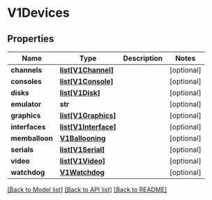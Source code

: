 # V1Devices

## Properties
Name | Type | Description | Notes
------------ | ------------- | ------------- | -------------
**channels** | [**list[V1Channel]**](V1Channel.md) |  | [optional] 
**consoles** | [**list[V1Console]**](V1Console.md) |  | [optional] 
**disks** | [**list[V1Disk]**](V1Disk.md) |  | [optional] 
**emulator** | **str** |  | [optional] 
**graphics** | [**list[V1Graphics]**](V1Graphics.md) |  | [optional] 
**interfaces** | [**list[V1Interface]**](V1Interface.md) |  | [optional] 
**memballoon** | [**V1Ballooning**](V1Ballooning.md) |  | [optional] 
**serials** | [**list[V1Serial]**](V1Serial.md) |  | [optional] 
**video** | [**list[V1Video]**](V1Video.md) |  | [optional] 
**watchdog** | [**V1Watchdog**](V1Watchdog.md) |  | [optional] 

[[Back to Model list]](../README.md#documentation-for-models) [[Back to API list]](../README.md#documentation-for-api-endpoints) [[Back to README]](../README.md)


